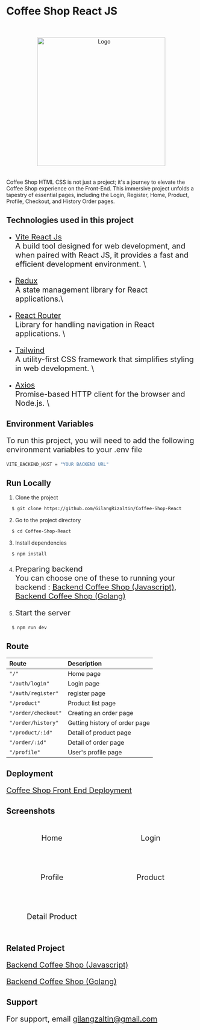 # Coffee Shop React JS

<br>
<br>
<div align="center">
  <img src="https://res.cloudinary.com/doncmmfaa/image/upload/v1705476586/samples/Frame_13_ksk8wi.png" alt="Logo" width="340" height="100"/>
</div>
<br>
<br>
Coffee Shop HTML CSS is not just a project; it's a journey to elevate the Coffee Shop experience on the Front-End. This immersive project unfolds a tapestry of essential pages, including the Login, Register, Home, Product, Profile, Checkout, and History Order pages.

## Technologies used in this project

- [Vite React Js](https://vitejs.dev/guide/) \
  A build tool designed for web development, and when paired with React JS, it provides a fast and efficient development environment. \

- [Redux](https://react-redux.js.org/introduction/getting-started) \
  A state management library for React applications.\

- [React Router](https://reactrouter.com/en/main/start/overview) \
  Library for handling navigation in React applications. \

- [Tailwind](https://tailwindcss.com/docs/installation) \
  A utility-first CSS framework that simplifies styling in web development. \

- [Axios](https://axios-http.com/docs/intro) \
  Promise-based HTTP client for the browser and Node.js. \

## Environment Variables

To run this project, you will need to add the following environment variables to your .env file

```bash
VITE_BACKEND_HOST = "YOUR BACKEND URL"
```

## Run Locally

1. Clone the project

```bash
  $ git clone https://github.com/GilangRizaltin/Coffee-Shop-React
```

2. Go to the project directory

```bash
  $ cd Coffee-Shop-React
```

3. Install dependencies

```bash
  $ npm install
```

4. Preparing backend \
   You can choose one of these to running your backend : [Backend Coffee Shop (Javascript)](https://github.com/GilangRizaltin/CoffeeShop), [Backend Coffee Shop (Golang)](https://github.com/GilangRizaltin/backend-golang)

5. Start the server

```bash
  $ npm run dev
```

## Route

| Route               | Description                   |
| :------------------ | :---------------------------- |
| `"/"`               | Home page                     |
| `"/auth/login"`     | Login page                    |
| `"/auth/register"`  | register page                 |
| `"/product"`        | Product list page             |
| `"/order/checkout"` | Creating an order page        |
| `"/order/history"`  | Getting history of order page |
| `"/product/:id"`    | Detail of product page        |
| `"/order/:id"`      | Detail of order page          |
| `"/profile"`        | User's profile page           |

## Deployment

[Coffee Shop Front End Deployment](https://master--coffeeshop-gilang.netlify.app/home)

## Screenshots

<style>
      #grid {
        display: grid;
        gap: 20px;
      }

      p {
        font-size: 20px;
      }

      .container {
        padding: 10px;
        text-align: center;
      }

      img {
        max-width: 100%;
        height: auto;
      }
      @media (max-width: 655px) {
        #grid {
          grid-template-columns: 1fr; /* One column for screens 425px or less */
        }
      }

      @media (min-width: 656px) {
        #grid {
          grid-template-columns: repeat(
            2,
            1fr
          ); /* Two columns for screens wider than 425px */
        }
      }
</style>

<section>
      <div id="grid">
        <div class="container">
          <p>Home</p>
          <img
            src="https://res.cloudinary.com/doncmmfaa/image/upload/v1705515213/Coffee%20Shop/home-coffeeshop_dbk8a0.png"
            alt=""
          />
        </div>
        <div class="container">
          <p>Login</p>
          <img
            src="https://res.cloudinary.com/doncmmfaa/image/upload/v1705515214/Coffee%20Shop/login-coffeeshop_nv1odl.png"
            alt=""
          />
        </div>
        <div class="container">
          <p>Profile</p>
          <img
            src="https://res.cloudinary.com/doncmmfaa/image/upload/v1705515209/Coffee%20Shop/profile-coffeeshop_vibg7i.png"
            alt=""
          />
        </div>
        <div class="container">
          <p>Product</p>
          <img
            src="https://res.cloudinary.com/doncmmfaa/image/upload/v1705515210/Coffee%20Shop/product-coffeeshop_hpiwsp.png"
            alt=""
          />
        </div>
        <div class="container">
          <p>Detail Product</p>
          <img
            src="https://res.cloudinary.com/doncmmfaa/image/upload/v1705515210/Coffee%20Shop/product-detail-coffeeshop_yrn2sh.png"
            alt=""
          />
        </div>
      </div>
  </section>
  
<!-- | Login                                                                                                                                          | Home                                                                                                                             |
| ---------------------------------------------------------------------------------------------------------------------------------------------- | -------------------------------------------------------------------------------------------------------------------------------- |
| ![Login Screenshot](https://res.cloudinary.com/doncmmfaa/image/upload/v1705515214/Coffee%20Shop/login-coffeeshop_nv1odl.png)                   | ![Home Screenshot](https://res.cloudinary.com/doncmmfaa/image/upload/v1705515213/Coffee%20Shop/home-coffeeshop_dbk8a0.png)       |
| Profile                                                                                                                                        | Product                                                                                                                          |
| ![Profile Screenshot](https://res.cloudinary.com/doncmmfaa/image/upload/v1705515209/Coffee%20Shop/profile-coffeeshop_vibg7i.png)               | ![Product Screenshot](https://res.cloudinary.com/doncmmfaa/image/upload/v1705515210/Coffee%20Shop/product-coffeeshop_hpiwsp.png) |
| Detail Product                                                                                                                                 |
| ![Detail Product Screenshot](https://res.cloudinary.com/doncmmfaa/image/upload/v1705515210/Coffee%20Shop/product-detail-coffeeshop_yrn2sh.png) | -->

## Related Project

[Backend Coffee Shop (Javascript)](https://github.com/GilangRizaltin/CoffeeShop)

[Backend Coffee Shop (Golang)](https://github.com/GilangRizaltin/backend-golang)

## Support

For support, email gilangzaltin@gmail.com
